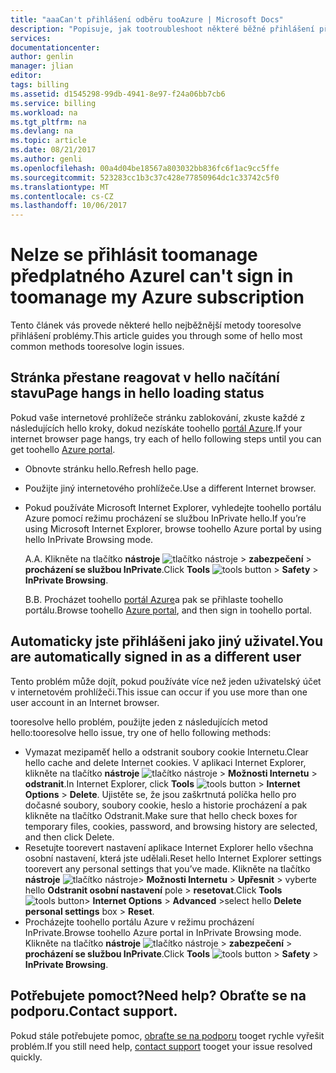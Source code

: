 ```yaml
---
title: "aaaCan't přihlášení odběru tooAzure | Microsoft Docs"
description: "Popisuje, jak tootroubleshoot některé běžné přihlášení předplatného Azure problémy."
services: 
documentationcenter: 
author: genlin
manager: jlian
editor: 
tags: billing
ms.assetid: d1545298-99db-4941-8e97-f24a06bb7cb6
ms.service: billing
ms.workload: na
ms.tgt_pltfrm: na
ms.devlang: na
ms.topic: article
ms.date: 08/21/2017
ms.author: genli
ms.openlocfilehash: 00a4d04be18567a803032bb836fc6f1ac9cc5ffe
ms.sourcegitcommit: 523283cc1b3c37c428e77850964dc1c33742c5f0
ms.translationtype: MT
ms.contentlocale: cs-CZ
ms.lasthandoff: 10/06/2017
---
```

# <a name="i-cant-sign-in-toomanage-my-azure-subscription"></a><span data-ttu-id="15c0d-103">Nelze se přihlásit toomanage předplatného Azure</span><span class="sxs-lookup"><span data-stu-id="15c0d-103">I can't sign in toomanage my Azure subscription</span></span>
<span data-ttu-id="15c0d-104">Tento článek vás provede některé hello nejběžnější metody tooresolve přihlášení problémy.</span><span class="sxs-lookup"><span data-stu-id="15c0d-104">This article guides you through some of hello most common methods tooresolve login issues.</span></span>

## <a name="page-hangs-in-hello-loading-status"></a><span data-ttu-id="15c0d-105">Stránka přestane reagovat v hello načítání stavu</span><span class="sxs-lookup"><span data-stu-id="15c0d-105">Page hangs in hello loading status</span></span>
<span data-ttu-id="15c0d-106">Pokud vaše internetové prohlížeče stránku zablokování, zkuste každé z následujících hello kroky, dokud nezískáte toohello [portál Azure](https://portal.azure.com).</span><span class="sxs-lookup"><span data-stu-id="15c0d-106">If your internet browser page hangs, try each of hello following steps until you can get toohello [Azure portal](https://portal.azure.com).</span></span>

* <span data-ttu-id="15c0d-107">Obnovte stránku hello.</span><span class="sxs-lookup"><span data-stu-id="15c0d-107">Refresh hello page.</span></span>
* <span data-ttu-id="15c0d-108">Použijte jiný internetového prohlížeče.</span><span class="sxs-lookup"><span data-stu-id="15c0d-108">Use a different Internet browser.</span></span>
* <span data-ttu-id="15c0d-109">Pokud používáte Microsoft Internet Explorer, vyhledejte toohello portálu Azure pomocí režimu procházení se službou InPrivate hello.</span><span class="sxs-lookup"><span data-stu-id="15c0d-109">If you’re using Microsoft Internet Explorer, browse toohello Azure portal by using hello InPrivate Browsing mode.</span></span> 
  
  <span data-ttu-id="15c0d-110">A.</span><span class="sxs-lookup"><span data-stu-id="15c0d-110">A.</span></span> <span data-ttu-id="15c0d-111">Klikněte na tlačítko **nástroje** ![tlačítko nástroje](./media/billing-cannot-login-subscription/Toolsbutton.png) > **zabezpečení** > **procházení se službou InPrivate**.</span><span class="sxs-lookup"><span data-stu-id="15c0d-111">Click **Tools** ![tools button](./media/billing-cannot-login-subscription/Toolsbutton.png) > **Safety** > **InPrivate Browsing**.</span></span>
  
  <span data-ttu-id="15c0d-112">B.</span><span class="sxs-lookup"><span data-stu-id="15c0d-112">B.</span></span> <span data-ttu-id="15c0d-113">Procházet toohello [portál Azure](https://portal.azure.com)a pak se přihlaste toohello portálu.</span><span class="sxs-lookup"><span data-stu-id="15c0d-113">Browse toohello [Azure portal](https://portal.azure.com), and then sign in toohello portal.</span></span>

## <a name="you-are-automatically-signed-in-as-a-different-user"></a><span data-ttu-id="15c0d-114">Automaticky jste přihlášeni jako jiný uživatel.</span><span class="sxs-lookup"><span data-stu-id="15c0d-114">You are automatically signed in as a different user</span></span>
<span data-ttu-id="15c0d-115">Tento problém může dojít, pokud používáte více než jeden uživatelský účet v internetovém prohlížeči.</span><span class="sxs-lookup"><span data-stu-id="15c0d-115">This issue can occur if you use more than one user account in an Internet browser.</span></span>

<span data-ttu-id="15c0d-116">tooresolve hello problém, použijte jeden z následujících metod hello:</span><span class="sxs-lookup"><span data-stu-id="15c0d-116">tooresolve hello issue, try one of hello following methods:</span></span>

* <span data-ttu-id="15c0d-117">Vymazat mezipaměť hello a odstranit soubory cookie Internetu.</span><span class="sxs-lookup"><span data-stu-id="15c0d-117">Clear hello cache and delete Internet cookies.</span></span> <span data-ttu-id="15c0d-118">V aplikaci Internet Explorer, klikněte na tlačítko **nástroje** ![tlačítko nástroje](./media/billing-cannot-login-subscription/Toolsbutton.png) > **Možnosti Internetu** > **odstranit**.</span><span class="sxs-lookup"><span data-stu-id="15c0d-118">In Internet Explorer, click **Tools** ![tools button](./media/billing-cannot-login-subscription/Toolsbutton.png) > **Internet Options** > **Delete**.</span></span> <span data-ttu-id="15c0d-119">Ujistěte se, že jsou zaškrtnutá políčka hello pro dočasné soubory, soubory cookie, heslo a historie procházení a pak klikněte na tlačítko Odstranit.</span><span class="sxs-lookup"><span data-stu-id="15c0d-119">Make sure that hello check boxes for temporary files, cookies, password, and browsing history are selected, and then click Delete.</span></span>
* <span data-ttu-id="15c0d-120">Resetujte toorevert nastavení aplikace Internet Explorer hello všechna osobní nastavení, která jste udělali.</span><span class="sxs-lookup"><span data-stu-id="15c0d-120">Reset hello Internet Explorer settings toorevert any personal settings that you’ve made.</span></span> <span data-ttu-id="15c0d-121">Klikněte na tlačítko **nástroje** ![tlačítko nástroje](./media/billing-cannot-login-subscription/Toolsbutton.png)> **Možnosti Internetu** > **Upřesnit** > vyberte hello **Odstranit osobní nastavení** pole > **resetovat**.</span><span class="sxs-lookup"><span data-stu-id="15c0d-121">Click **Tools** ![tools button](./media/billing-cannot-login-subscription/Toolsbutton.png)> **Internet Options** > **Advanced** >select hello **Delete personal settings** box > **Reset**.</span></span>
* <span data-ttu-id="15c0d-122">Procházejte toohello portálu Azure v režimu procházení InPrivate.</span><span class="sxs-lookup"><span data-stu-id="15c0d-122">Browse toohello Azure portal in InPrivate Browsing mode.</span></span> <span data-ttu-id="15c0d-123">Klikněte na tlačítko **nástroje** ![tlačítko nástroje](./media/billing-cannot-login-subscription/Toolsbutton.png) > **zabezpečení** > **procházení se službou InPrivate**.</span><span class="sxs-lookup"><span data-stu-id="15c0d-123">Click **Tools** ![tools button](./media/billing-cannot-login-subscription/Toolsbutton.png) > **Safety** > **InPrivate Browsing**.</span></span>

## <a name="need-help-contact-support"></a><span data-ttu-id="15c0d-124">Potřebujete pomoct?</span><span class="sxs-lookup"><span data-stu-id="15c0d-124">Need help?</span></span> <span data-ttu-id="15c0d-125">Obraťte se na podporu.</span><span class="sxs-lookup"><span data-stu-id="15c0d-125">Contact support.</span></span>
<span data-ttu-id="15c0d-126">Pokud stále potřebujete pomoc, [obraťte se na podporu](http://go.microsoft.com/fwlink/?linkid=544831&clcid=0x409) tooget rychle vyřešit problém.</span><span class="sxs-lookup"><span data-stu-id="15c0d-126">If you still need help, [contact support](http://go.microsoft.com/fwlink/?linkid=544831&clcid=0x409) tooget your issue resolved quickly.</span></span> 

